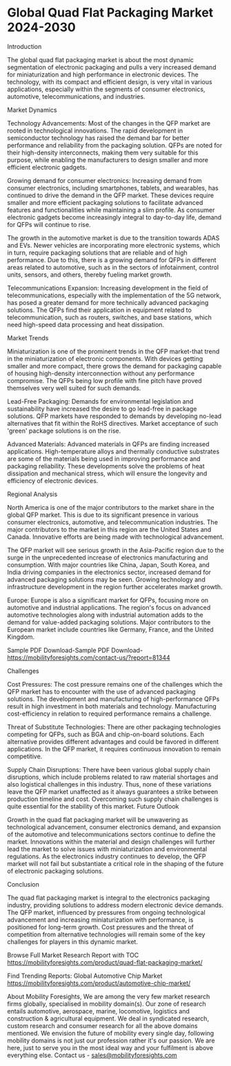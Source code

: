 # Global Quad Flat Packaging Market 2024-2030
Introduction

The global quad flat packaging market is about the most dynamic segmentation of electronic packaging and pulls a very increased demand for miniaturization and high performance in electronic devices. The technology, with its compact and efficient design, is very vital in various applications, especially within the segments of consumer electronics, automotive, telecommunications, and industries.

Market Dynamics

Technology Advancements: Most of the changes in the QFP market are rooted in technological innovations. The rapid development in semiconductor technology has raised the demand bar for better performance and reliability from the packaging solution. QFPs are noted for their high-density interconnects, making them very suitable for this purpose, while enabling the manufacturers to design smaller and more efficient electronic gadgets.

Growing demand for consumer electronics: Increasing demand from consumer electronics, including smartphones, tablets, and wearables, has continued to drive the demand in the QFP market. These devices require smaller and more efficient packaging solutions to facilitate advanced features and functionalities while maintaining a slim profile. As consumer electronic gadgets become increasingly integral to day-to-day life, demand for QFPs will continue to rise.

The growth in the automotive market is due to the transition towards ADAS and EVs. Newer vehicles are incorporating more electronic systems, which in turn, require packaging solutions that are reliable and of high performance. Due to this, there is a growing demand for QFPs in different areas related to automotive, such as in the sectors of infotainment, control units, sensors, and others, thereby fueling market growth.

Telecommunications Expansion: Increasing development in the field of telecommunications, especially with the implementation of the 5G network, has posed a greater demand for more technically advanced packaging solutions. The QFPs find their application in equipment related to telecommunication, such as routers, switches, and base stations, which need high-speed data processing and heat dissipation.

Market Trends

Miniaturization is one of the prominent trends in the QFP market-that trend in the miniaturization of electronic components. With devices getting smaller and more compact, there grows the demand for packaging capable of housing high-density interconnection without any performance compromise. The QFPs being low profile with fine pitch have proved themselves very well suited for such demands.

Lead-Free Packaging: Demands for environmental legislation and sustainability have increased the desire to go lead-free in package solutions. QFP markets have responded to demands by developing no-lead alternatives that fit within the RoHS directives. Market acceptance of such 'green' package solutions is on the rise.

Advanced Materials: Advanced materials in QFPs are finding increased applications. High-temperature alloys and thermally conductive substrates are some of the materials being used in improving performance and packaging reliability. These developments solve the problems of heat dissipation and mechanical stress, which will ensure the longevity and efficiency of electronic devices.

Regional Analysis

North America is one of the major contributors to the market share in the global QFP market. This is due to its significant presence in various consumer electronics, automotive, and telecommunication industries. The major contributors to the market in this region are the United States and Canada. Innovative efforts are being made with technological advancement.

The QFP market will see serious growth in the Asia-Pacific region due to the surge in the unprecedented increase of electronics manufacturing and consumption. With major countries like China, Japan, South Korea, and India driving companies in the electronics sector, increased demand for advanced packaging solutions may be seen. Growing technology and infrastructure development in the region further accelerates market growth.

Europe: Europe is also a significant market for QFPs, focusing more on automotive and industrial applications. The region's focus on advanced automotive technologies along with industrial automation adds to the demand for value-added packaging solutions. Major contributors to the European market include countries like Germany, France, and the United Kingdom.

Sample PDF Download-Sample PDF Download- https://mobilityforesights.com/contact-us/?report=81344

Challenges

Cost Pressures: The cost pressure remains one of the challenges which the QFP market has to encounter with the use of advanced packaging solutions. The development and manufacturing of high-performance QFPs result in high investment in both materials and technology. Manufacturing cost-efficiency in relation to required performance remains a challenge.

Threat of Substitute Technologies: There are other packaging technologies competing for QFPs, such as BGA and chip-on-board solutions. Each alternative provides different advantages and could be favored in different applications. In the QFP market, it requires continuous innovation to remain competitive.

Supply Chain Disruptions: There have been various global supply chain disruptions, which include problems related to raw material shortages and also logistical challenges in this industry. Thus, none of these variations leave the QFP market unaffected as it always guarantees a strike between production timeline and cost. Overcoming such supply chain challenges is quite essential for the stability of this market.
Future Outlook

Growth in the quad flat packaging market will be unwavering as technological advancement, consumer electronics demand, and expansion of the automotive and telecommunications sectors continue to define the market. Innovations within the material and design challenges will further lead the market to solve issues with miniaturization and environmental regulations. As the electronics industry continues to develop, the QFP market will not fail but substantiate a critical role in the shaping of the future of electronic packaging solutions.

Conclusion

The quad flat packaging market is integral to the electronics packaging industry, providing solutions to address modern electronic device demands. The QFP market, influenced by pressures from ongoing technological advancement and increasing miniaturization with performance, is positioned for long-term growth. Cost pressures and the threat of competition from alternative technologies will remain some of the key challenges for players in this dynamic market.



Browse Full Market Research Report with TOC
https://mobilityforesights.com/product/quad-flat-packaging-market/









Find Trending Reports:
Global Automotive Chip Market https://mobilityforesights.com/product/automotive-chip-market/












About Mobility Foresights,
We are among the very few market research firms globally, specialised in mobility domain(s). Our zone of research entails automotive, aerospace, marine, locomotive, logistics and construction & agricultural equipment. We deal in syndicated research, custom research and consumer research for all the above domains mentioned.
We envision the future of mobility every single day, following mobility domains is not just our profession rather it's our passion. We are here, just to serve you in the most ideal way and your fulfilment is above everything else. Contact us -  sales@mobilityforesights.com 




